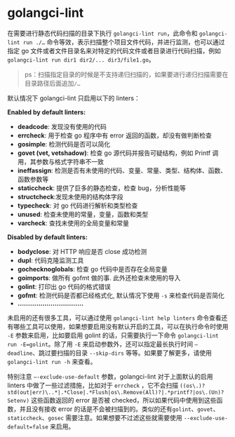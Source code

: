 # golangci-lint



在需要进行静态代码扫描的目录下执行 `golangci-lint run`，此命令和 `golangci-lint run ./…` 命令等效，表示扫描整个项目文件代码，并进行监测，也可以通过指定 go 文件或者文件目录名来对特定的代码文件或者目录进行代码扫描，例如 `golangci-lint run dir1 dir2/... dir3/file1.go`。

> ps：扫描指定目录的时候是不支持递归扫描的，如果要进行递归扫描需要在目录路径后面追加`/…`

默认情况下 golangci-lint 只启用以下的 linters：

**Enabled by default linters:**

- **deadcode**: 发现没有使用的代码
- **errcheck**: 用于检查 go 程序中有 error 返回的函数，却没有做判断检查
- **gosimple**: 检测代码是否可以简化
- **govet (vet, vetshadow)**: 检查 go 源代码并报告可疑结构，例如 Printf 调用，其参数与格式字符串不一致
- **ineffassign**: 检测是否有未使用的代码、变量、常量、类型、结构体、函数、函数参数等
- **staticcheck**: 提供了巨多的静态检查，检查 bug，分析性能等
- **structcheck**:发现未使用的结构体字段
- **typecheck**: 对 go 代码进行解析和类型检查
- **unused**: 检查未使用的常量，变量，函数和类型
- **varcheck**: 查找未使用的全局变量和常量

**Disabled by default linters:**

- **bodyclose**: 对 HTTP 响应是否 close 成功检测
- **dupl**: 代码克隆监测工具
- **gochecknoglobals**: 检查 go 代码中是否存在全局变量
- **goimports**: 做所有 gofmt 做的事. 此外还检查未使用的导入
- **golint**: 打印出 go 代码的格式错误
- **gofmt**: 检测代码是否都已经格式化, 默认情况下使用 `-s` 来检查代码是否简化
- **…………………………..**

未启用的还有很多工具，可以通过使用 `golangci-lint help linters` 命令查看还有哪些工具可以使用，如果想要启用没有默认开启的工具，可以在执行命令时使用 `-E` 参数来启用，比如要启用 golint 的话，只需要执行一下命令 `golangci-lint run -E=golint`。除了用 `-E` 来启动参数外，还可以指定最长执行时间 `—deadline`、跳过要扫描的目录 `--skip-dirs` 等等。如果要了解更多，请使用 `golangci-lint run -h` 来查看。

特别注意 `—-exclude-use-default` 参数，golangci-lint 对于上面默认的启用 linters 中做了一些过滤措施，比如对于 `errcheck` ，它不会扫描 `((os\.)?std(out|err)\..*|.*Close|.*Flush|os\.Remove(All)?|.*printf?|os\.(Un)?Setenv)` 这些函数返回的 error 是否被 checked，所以如果代码中使用到这些函数，并且没有接收 error 的话是不会被扫描到的。类似的还有`golint`、`govet`、`staticcheck`、`gosec` 需要注意。如果想要不过滤这些就需要使用 `--exclude-use-default=false` 来启用。